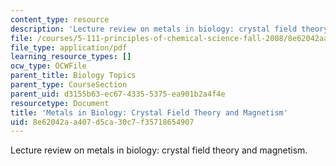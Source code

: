 ```yaml
---
content_type: resource
description: 'Lecture review on metals in biology: crystal field theory and magnetism.'
file: /courses/5-111-principles-of-chemical-science-fall-2008/8e62042aa407d5ca30c7f35718654907_bioex_lect29.pdf
file_type: application/pdf
learning_resource_types: []
ocw_type: OCWFile
parent_title: Biology Topics
parent_type: CourseSection
parent_uid: d3155b63-ec67-4335-5375-ea901b2a4f4e
resourcetype: Document
title: 'Metals in Biology: Crystal Field Theory and Magnetism'
uid: 8e62042a-a407-d5ca-30c7-f35718654907
---
```

Lecture review on metals in biology: crystal field theory and magnetism.

